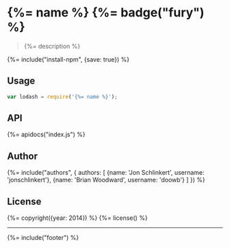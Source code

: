 # {%= name %} {%= badge("fury") %}

> {%= description %}

{%= include("install-npm", {save: true}) %}

## Usage

```js
var lodash = require('{%= name %}');
```

## API
{%= apidocs("index.js") %}

## Author
{%= include("authors", {
  authors: [
    {name: 'Jon Schlinkert', username: 'jonschlinkert'},
    {name: 'Brian Woodward', username: 'doowb'}
  ]
}) %}

## License
{%= copyright({year: 2014}) %}
{%= license() %}

***

{%= include("footer") %}


[delims]: https://github.com/jonschlinkert/delims "template delimiters"